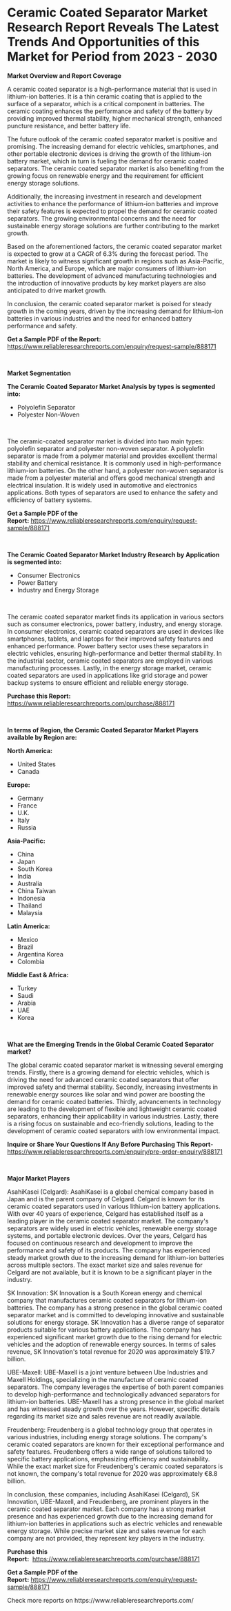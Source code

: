 <p><h1>Ceramic Coated Separator Market Research Report Reveals The Latest Trends And Opportunities of this Market for Period from 2023 - 2030</h1></p><p><strong>Market Overview and Report Coverage</strong></p>
<p><p>A ceramic coated separator is a high-performance material that is used in lithium-ion batteries. It is a thin ceramic coating that is applied to the surface of a separator, which is a critical component in batteries. The ceramic coating enhances the performance and safety of the battery by providing improved thermal stability, higher mechanical strength, enhanced puncture resistance, and better battery life.</p><p>The future outlook of the ceramic coated separator market is positive and promising. The increasing demand for electric vehicles, smartphones, and other portable electronic devices is driving the growth of the lithium-ion battery market, which in turn is fueling the demand for ceramic coated separators. The ceramic coated separator market is also benefiting from the growing focus on renewable energy and the requirement for efficient energy storage solutions.</p><p>Additionally, the increasing investment in research and development activities to enhance the performance of lithium-ion batteries and improve their safety features is expected to propel the demand for ceramic coated separators. The growing environmental concerns and the need for sustainable energy storage solutions are further contributing to the market growth.</p><p>Based on the aforementioned factors, the ceramic coated separator market is expected to grow at a CAGR of 6.3% during the forecast period. The market is likely to witness significant growth in regions such as Asia-Pacific, North America, and Europe, which are major consumers of lithium-ion batteries. The development of advanced manufacturing technologies and the introduction of innovative products by key market players are also anticipated to drive market growth.</p><p>In conclusion, the ceramic coated separator market is poised for steady growth in the coming years, driven by the increasing demand for lithium-ion batteries in various industries and the need for enhanced battery performance and safety.</p></p>
<p><strong>Get a Sample PDF of the Report:</strong> <a href="https://www.reliableresearchreports.com/enquiry/request-sample/888171">https://www.reliableresearchreports.com/enquiry/request-sample/888171</a></p>
<p>&nbsp;</p>
<p><strong>Market Segmentation</strong></p>
<p><strong>The Ceramic Coated Separator Market Analysis by types is segmented into:</strong></p>
<p><ul><li>Polyolefin Separator</li><li>Polyester Non-Woven</li></ul></p>
<p>&nbsp;</p>
<p><p>The ceramic-coated separator market is divided into two main types: polyolefin separator and polyester non-woven separator. A polyolefin separator is made from a polymer material and provides excellent thermal stability and chemical resistance. It is commonly used in high-performance lithium-ion batteries. On the other hand, a polyester non-woven separator is made from a polyester material and offers good mechanical strength and electrical insulation. It is widely used in automotive and electronics applications. Both types of separators are used to enhance the safety and efficiency of battery systems.</p></p>
<p><strong>Get a Sample PDF of the Report:</strong>&nbsp;<a href="https://www.reliableresearchreports.com/enquiry/request-sample/888171">https://www.reliableresearchreports.com/enquiry/request-sample/888171</a></p>
<p>&nbsp;</p>
<p><strong>The Ceramic Coated Separator Market Industry Research by Application is segmented into:</strong></p>
<p><ul><li>Consumer Electronics</li><li>Power Battery</li><li>Industry and Energy Storage</li></ul></p>
<p>&nbsp;</p>
<p><p>The ceramic coated separator market finds its application in various sectors such as consumer electronics, power battery, industry, and energy storage. In consumer electronics, ceramic coated separators are used in devices like smartphones, tablets, and laptops for their improved safety features and enhanced performance. Power battery sector uses these separators in electric vehicles, ensuring high-performance and better thermal stability. In the industrial sector, ceramic coated separators are employed in various manufacturing processes. Lastly, in the energy storage market, ceramic coated separators are used in applications like grid storage and power backup systems to ensure efficient and reliable energy storage.</p></p>
<p><strong>Purchase this Report:</strong>&nbsp; <a href="https://www.reliableresearchreports.com/purchase/888171">https://www.reliableresearchreports.com/purchase/888171</a></p>
<p>&nbsp;</p>
<p><strong>In terms of Region, the Ceramic Coated Separator Market Players available by Region are:</strong></p>
<p>
    <p> <strong> North America: </strong>
        <ul>
            <li>United States</li>
            <li>Canada</li>
        </ul>
        </p> 
    <p> <strong> Europe: </strong>
        <ul>
            <li>Germany</li>
            <li>France</li>
            <li>U.K.</li>
            <li>Italy</li>
            <li>Russia</li>
        </ul>
        </p> 
    <p> <strong> Asia-Pacific: </strong>
        <ul>
            <li>China</li>
            <li>Japan</li>
            <li>South Korea</li>
            <li>India</li>
            <li>Australia</li>
            <li>China Taiwan</li>
            <li>Indonesia</li>
            <li>Thailand</li>
            <li>Malaysia</li>
        </ul>
        </p> 
    <p> <strong> Latin America: </strong>
        <ul>
            <li>Mexico</li>
            <li>Brazil</li>
            <li>Argentina Korea</li>
            <li>Colombia</li>
        </ul>
        </p> 
    <p> <strong> Middle East & Africa: </strong>
        <ul>
            <li>Turkey</li>
            <li>Saudi</li>
            <li>Arabia</li>
            <li>UAE</li>
            <li>Korea</li>
        </ul>
    </p>
    </p>
<p>&nbsp;</p>
<p><strong>What are the Emerging Trends in the Global Ceramic Coated Separator market?</strong></p>
<p><p>The global ceramic coated separator market is witnessing several emerging trends. Firstly, there is a growing demand for electric vehicles, which is driving the need for advanced ceramic coated separators that offer improved safety and thermal stability. Secondly, increasing investments in renewable energy sources like solar and wind power are boosting the demand for ceramic coated batteries. Thirdly, advancements in technology are leading to the development of flexible and lightweight ceramic coated separators, enhancing their applicability in various industries. Lastly, there is a rising focus on sustainable and eco-friendly solutions, leading to the development of ceramic coated separators with low environmental impact.</p></p>
<p><strong>Inquire or Share Your Questions If Any Before Purchasing This Report</strong>- <a href="https://www.reliableresearchreports.com/enquiry/pre-order-enquiry/888171">https://www.reliableresearchreports.com/enquiry/pre-order-enquiry/888171</a></p>
<p>&nbsp;</p>
<p><strong>Major Market Players</strong></p>
<p><p>AsahiKasei (Celgard): AsahiKasei is a global chemical company based in Japan and is the parent company of Celgard. Celgard is known for its ceramic coated separators used in various lithium-ion battery applications. With over 40 years of experience, Celgard has established itself as a leading player in the ceramic coated separator market. The company's separators are widely used in electric vehicles, renewable energy storage systems, and portable electronic devices. Over the years, Celgard has focused on continuous research and development to improve the performance and safety of its products. The company has experienced steady market growth due to the increasing demand for lithium-ion batteries across multiple sectors. The exact market size and sales revenue for Celgard are not available, but it is known to be a significant player in the industry.</p><p>SK Innovation: SK Innovation is a South Korean energy and chemical company that manufactures ceramic coated separators for lithium-ion batteries. The company has a strong presence in the global ceramic coated separator market and is committed to developing innovative and sustainable solutions for energy storage. SK Innovation has a diverse range of separator products suitable for various battery applications. The company has experienced significant market growth due to the rising demand for electric vehicles and the adoption of renewable energy sources. In terms of sales revenue, SK Innovation's total revenue for 2020 was approximately $19.7 billion.</p><p>UBE-Maxell: UBE-Maxell is a joint venture between Ube Industries and Maxell Holdings, specializing in the manufacture of ceramic coated separators. The company leverages the expertise of both parent companies to develop high-performance and technologically advanced separators for lithium-ion batteries. UBE-Maxell has a strong presence in the global market and has witnessed steady growth over the years. However, specific details regarding its market size and sales revenue are not readily available.</p><p>Freudenberg: Freudenberg is a global technology group that operates in various industries, including energy storage solutions. The company's ceramic coated separators are known for their exceptional performance and safety features. Freudenberg offers a wide range of solutions tailored to specific battery applications, emphasizing efficiency and sustainability. While the exact market size for Freudenberg's ceramic coated separators is not known, the company's total revenue for 2020 was approximately €8.8 billion.</p><p>In conclusion, these companies, including AsahiKasei (Celgard), SK Innovation, UBE-Maxell, and Freudenberg, are prominent players in the ceramic coated separator market. Each company has a strong market presence and has experienced growth due to the increasing demand for lithium-ion batteries in applications such as electric vehicles and renewable energy storage. While precise market size and sales revenue for each company are not provided, they represent key players in the industry.</p></p>
<p><strong>Purchase this Report:</strong>&nbsp;&nbsp;<a href="https://www.reliableresearchreports.com/purchase/888171">https://www.reliableresearchreports.com/purchase/888171</a></p>
<p></p>
<p><strong>Get a Sample PDF of the Report:</strong>&nbsp;<a href="https://www.reliableresearchreports.com/enquiry/request-sample/888171">https://www.reliableresearchreports.com/enquiry/request-sample/888171</a></p>
<p>Check more reports on https://www.reliableresearchreports.com/</p>